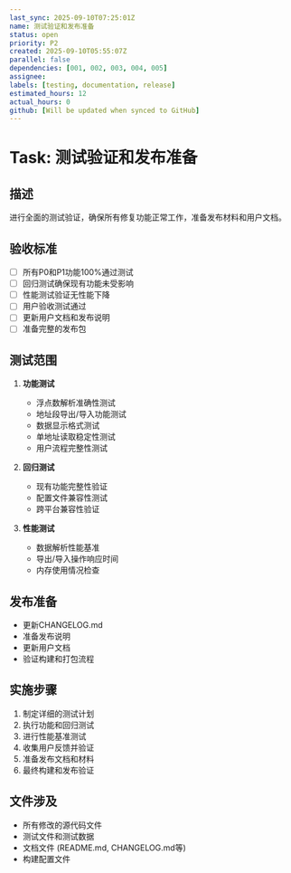 ```yaml
---
last_sync: 2025-09-10T07:25:01Z
name: 测试验证和发布准备
status: open
priority: P2
created: 2025-09-10T05:55:07Z
parallel: false
dependencies: [001, 002, 003, 004, 005]
assignee: 
labels: [testing, documentation, release]
estimated_hours: 12
actual_hours: 0
github: [Will be updated when synced to GitHub]
---
```


# Task: 测试验证和发布准备

## 描述
进行全面的测试验证，确保所有修复功能正常工作，准备发布材料和用户文档。

## 验收标准
- [ ] 所有P0和P1功能100%通过测试
- [ ] 回归测试确保现有功能未受影响
- [ ] 性能测试验证无性能下降
- [ ] 用户验收测试通过
- [ ] 更新用户文档和发布说明
- [ ] 准备完整的发布包

## 测试范围
1. **功能测试**
   - 浮点数解析准确性测试
   - 地址段导出/导入功能测试
   - 数据显示格式测试
   - 单地址读取稳定性测试
   - 用户流程完整性测试

2. **回归测试**
   - 现有功能完整性验证
   - 配置文件兼容性测试
   - 跨平台兼容性验证

3. **性能测试**
   - 数据解析性能基准
   - 导出/导入操作响应时间
   - 内存使用情况检查

## 发布准备
- 更新CHANGELOG.md
- 准备发布说明
- 更新用户文档
- 验证构建和打包流程

## 实施步骤
1. 制定详细的测试计划
2. 执行功能和回归测试
3. 进行性能基准测试
4. 收集用户反馈并验证
5. 准备发布文档和材料
6. 最终构建和发布验证

## 文件涉及
- 所有修改的源代码文件
- 测试文件和测试数据
- 文档文件 (README.md, CHANGELOG.md等)
- 构建配置文件
